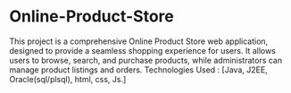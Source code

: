 # Online-Product-Store
This project is a comprehensive Online Product Store web application, designed to provide a seamless shopping experience for users. It allows users to browse, search, and purchase products, while administrators can manage product listings and orders. Technologies Used : [Java, J2EE, Oracle(sql/plsql), html, css, Js.]
